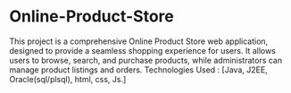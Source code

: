 # Online-Product-Store
This project is a comprehensive Online Product Store web application, designed to provide a seamless shopping experience for users. It allows users to browse, search, and purchase products, while administrators can manage product listings and orders. Technologies Used : [Java, J2EE, Oracle(sql/plsql), html, css, Js.]
